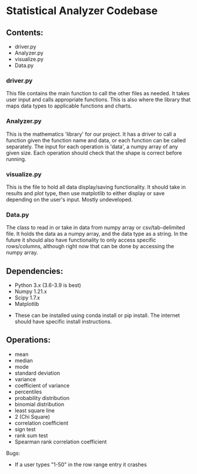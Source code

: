 # Statistical Analyzer Codebase

## Contents:
* driver.py
* Analyzer.py
* visualize.py
* Data.py

### driver.py
This file contains the main function to call the other files as needed. It takes user input and calls appropriate functions. This is also where the library that maps data types to applicable functions and charts.

### Analyzer.py
This is the mathematics 'library' for our project. It has a driver to call a function given the function name and data, or each function can be called separately. The input for each operation is 'data', a numpy array of any given size. Each operation should check that the shape is correct before running.

### visualize.py
This is the file to hold all data display/saving functionality. It should take in results and plot type, then use matplotlib to either display or save depending on the user's input. Mostly undeveloped.

### Data.py
The class to read in or take in data from numpy array or csv/tab-delimited file. It holds the data as a numpy array, and the data type as a string. In the future it should also have functionality to only access specific rows/columns, although right now that can be done by accessing the numpy array. 

## Dependencies:
* Python 3.x (3.6-3.9 is best)
* Numpy 1.21.x
* Scipy 1.7.x
* Matplotlib
- These can be installed using conda install or pip install. The internet should have specific install instructions.

## Operations: 
* mean
* median
* mode
* standard deviation
* variance
* coefficient of variance
* percentiles
* probability distribution
* binomial distribution
* least square line
* 2 (Chi Square)
* correlation coefficient
* sign test
* rank sum test
* Spearman rank correlation coefficient


Bugs:
* If a user types "1-50" in the row range entry it crashes